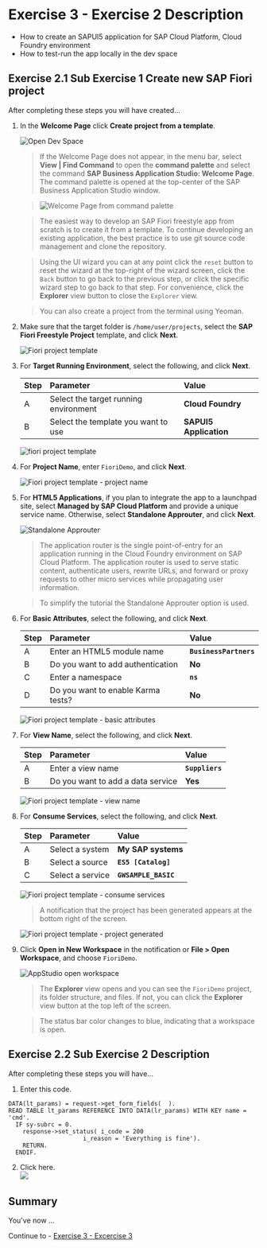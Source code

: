 # Exercise 3 - Exercise 2 Description

- How to create an SAPUI5 application for SAP Cloud Platform, Cloud Foundry environment
- How to test-run the app locally in the dev space

## Exercise 2.1 Sub Exercise 1 Create new SAP Fiori project

After completing these steps you will have created...

1. In the **Welcome Page** click **Create project from a template**.

    ![Open Dev Space](images/03-01-02&#32;AppStudio&#32;Welcome&#32;Tab&#32;withOUT&#32;Extensions&#32;Loaded&#32;Notification_.jpg)

    >If the Welcome Page does not appear, in the menu bar, select **View | Find Command** to open the **command palette** and select the command **SAP Business Application Studio: Welcome Page**. The command palette is opened at the top-center of the SAP Business Application Studio window.

    >![Welcome Page from command palette](images/03-01-03&#32;AppStudio&#32;Welcome&#32;Page&#32;from&#32;Command&#32;Palette_.jpg)

    >The easiest way to develop an SAP Fiori freestyle app from scratch is to create it from a template. To continue developing an existing application, the best practice is to use git source code management and clone the repository.

    >Using the UI wizard you can at any point click the `reset` button to reset the wizard at the top-right of the wizard screen, click the `Back` button to go back to the previous step, or click the specific wizard step to go back to that step.
    >For convenience, click the **Explorer** view button to close the `Explorer` view.

    > You can also create a project from the terminal using Yeoman.

2. Make sure that the target folder is `/home/user/projects`, select the **SAP Fiori Freestyle Project** template, and click **Next**.

    ![Fiori project template](images/03-03&#32;AppStudio&#32;Fiori&#32;Project&#32;Template_.jpg)

3. For **Target Running Environment**, select the following, and click **Next**.

    | Step | Parameter | Value |
    |:-----|:----------|:------|
    | A | Select the target running environment | **Cloud Foundry** |
    | B | Select the template you want to use | **SAPUI5 Application** |

    ![fiori project template](images/03-04&#32;AppStudio&#32;Fiori&#32;Project&#32;Template&#32;Target&#32;Running&#32;Environment_.png)

4. For **Project Name**, enter `FioriDemo`, and click **Next**.

    ![Fiori project template - project name](images/03-05&#32;AppStudio&#32;Fiori&#32;Project&#32;Template&#32;Project&#32;Name.jpg)

5. For **HTML5 Applications**, if you plan to integrate the app to a launchpad site, select **Managed by SAP Cloud Platform** and provide a unique service name. Otherwise, select **Standalone Approuter**, and click **Next**.

    ![Standalone Approuter](images/03-06-01&#32;AppStudio&#32;HTML5&#32;Applications&#32;Runtime.png)

    >The application router is the single point-of-entry for an application running in the Cloud Foundry environment on SAP Cloud Platform. The application router is used to serve static content, authenticate users, rewrite URLs, and forward or proxy requests to other micro services while propagating user information.

    >To simplify the tutorial the Standalone Approuter option is used.

6. For **Basic Attributes**, select the following, and click **Next**.

    | Step | Parameter | Value |
    |:-----|:----------|:------|
    | A | Enter an HTML5 module name | **`BusinessPartners`** |
    | B | Do you want to add authentication | **No** |
    | C | Enter a namespace | **`ns`** |
    | D | Do you want to enable Karma tests? | **No** |

    ![Fiori project template - basic attributes](images/03-06&#32;AppStudio&#32;Fiori&#32;Project&#32;Basic&#32;Attributes.jpg)

7. For **View Name**, select the following, and click **Next**.

    | Step | Parameter | Value |
    |:-----|:----------|:------|
    | A | Enter a view name | **`Suppliers`** |
    | B | Do you want to add a data service | **Yes** |

    ![Fiori project template - view name](images/03-07&#32;AppStudio&#32;Fiori&#32;Project&#32;View&#32;Name.png)

8. For **Consume Services**, select the following, and click **Next**.

    | Step | Parameter | Value |
    |:-----|:----------|:------|
    | A | Select a system | **My SAP systems** |
    | B | Select a source | **`ES5 [Catalog]`** |
    | C | Select a service | **`GWSAMPLE_BASIC`** |

    ![Fiori project template - consume services](images/03-08&#32;AppStudio&#32;Fiori&#32;Project&#32;Providers.jpg)

    >A notification that the project has been generated appears at the bottom right of the screen.

    ![Fiori project template - project generated](images/03-08-02&#32;AppStudio&#32;Fiori&#32;Project&#32;Project&#32;Generated.jpg)

9. Click **Open in New Workspace** in the notification or **File > Open Workspace**, and choose `FioriDemo`.

    ![AppStudio open workspace](images/03-09&#32;AppStudio&#32;Open&#32;Workspace_.jpg)

    >The **Explorer** view opens and you can see the `FioriDemo` project, its folder structure, and files. If not, you can click the **Explorer** view button at the top left of the screen.

    >The status bar color changes to blue, indicating that a workspace is open.



## Exercise 2.2 Sub Exercise 2 Description

After completing these steps you will have...

1.	Enter this code.
```abap
DATA(lt_params) = request->get_form_fields(  ).
READ TABLE lt_params REFERENCE INTO DATA(lr_params) WITH KEY name = 'cmd'.
  IF sy-subrc = 0.
    response->set_status( i_code = 200
                     i_reason = 'Everything is fine').
    RETURN.
  ENDIF.

```

2.	Click here.
<br>![](/exercises/ex2/images/02_02_0010.png)

## Summary

You've now ...

Continue to - [Exercise 3 - Excercise 3 ](../ex3/README.md)
